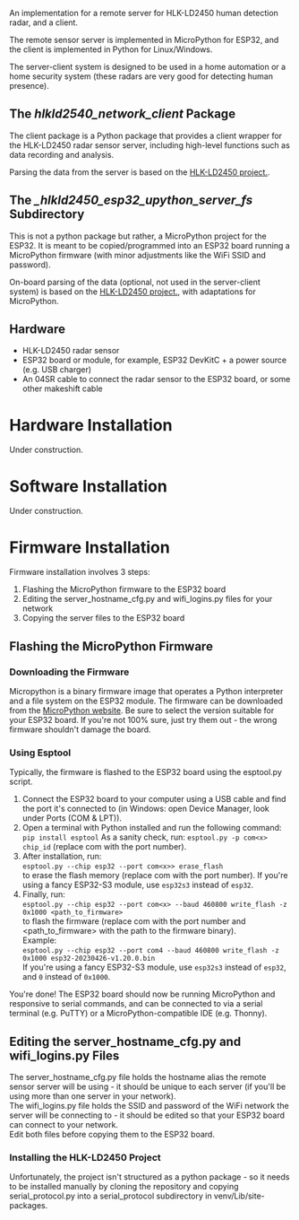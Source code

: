 An implementation for a remote server for HLK-LD2450 human detection radar, and a client.

The remote sensor server is implemented in MicroPython for ESP32, and the client is implemented in Python for Linux/Windows.

The server-client system is designed to be used in a home automation or a home security system (these radars are very good for detecting human presence).

## The *hlkld2540_network_client* Package
The client package is a Python package that provides a client wrapper for the HLK-LD2450 radar sensor server, including high-level functions such as data recording and analysis.

Parsing the data from the server is based on the [HLK-LD2450 project.](https://github.com/csRon/HLK-LD2450).

## The *_hlkld2450_esp32_upython_server_fs* Subdirectory
This is not a python package but rather, a MicroPython project for the ESP32. It is meant to be copied/programmed into an ESP32 board running a MicroPython firmware (with minor adjustments like the WiFi SSID and password).

On-board parsing of the data (optional, not used in the server-client system) is based on the [HLK-LD2450 project.](https://github.com/csRon/HLK-LD2450), with adaptations for MicroPython.

## Hardware
- HLK-LD2450 radar sensor
- ESP32 board or module, for example, ESP32 DevKitC + a power source (e.g. USB charger)
- An 04SR cable to connect the radar sensor to the ESP32 board, or some other makeshift cable

# Hardware Installation
Under construction.

# Software Installation
Under construction.

# Firmware Installation
Firmware installation involves 3 steps:
1. Flashing the MicroPython firmware to the ESP32 board
2. Editing the server_hostname_cfg.py and wifi_logins.py files for your network
3. Copying the server files to the ESP32 board

## Flashing the MicroPython Firmware
### Downloading the Firmware
Micropython is a binary firmware image that operates a Python interpreter and a file system on the ESP32 module. The firmware can be downloaded from the [MicroPython website](https://micropython.org/download/?port=esp32). Be sure to select the version suitable for your ESP32 board. If you're not 100% sure, just try them out - the wrong firmware shouldn't damage the board.
### Using Esptool
Typically, the firmware is flashed to the ESP32 board using the esptool.py script.
1. Connect the ESP32 board to your computer using a USB cable and find the port it's connected to (in Windows: open Device Manager, look under Ports (COM & LPT)).
2. Open a terminal with Python installed and run the following command:
```pip install esptool```
As a sanity check, run: ```esptool.py -p com<x> chip_id``` (replace com<x> with the port number).
3. After installation, run:  
```esptool.py --chip esp32 --port com<x>> erase_flash```  
to erase the flash memory (replace com<x> with the port number). If you're using a fancy ESP32-S3 module, use ```esp32s3``` instead of ```esp32```.
4. Finally, run:  
```esptool.py --chip esp32 --port com<x> --baud 460800 write_flash -z 0x1000 <path_to_firmware>```  
to flash the firmware (replace com<x> with the port number and <path_to_firmware> with the path to the firmware binary).  
Example:  
```esptool.py --chip esp32 --port com4 --baud 460800 write_flash -z 0x1000 esp32-20230426-v1.20.0.bin```  
If you're using a fancy ESP32-S3 module, use ```esp32s3``` instead of ```esp32```, and ```0``` instead of ```0x1000```.

You're done! The ESP32 board should now be running MicroPython and responsive to serial commands, and can be connected to via a serial terminal (e.g. PuTTY) or a MicroPython-compatible IDE (e.g. Thonny).

## Editing the server_hostname_cfg.py and wifi_logins.py Files
The server_hostname_cfg.py file holds the hostname alias the remote sensor server will be using - it should be unique to each server (if you'll be using more than one server in your network).  
The wifi_logins.py file holds the SSID and password of the WiFi network the server will be connecting to - it should be edited so that your ESP32 board can connect to your network.  
Edit both files before copying them to the ESP32 board.

### Installing the HLK-LD2450 Project
Unfortunately, the project isn't structured as a python package - so it needs to be installed manually by cloning the repository and copying serial_protocol.py into a serial_protocol subdirectory in venv/Lib/site-packages.